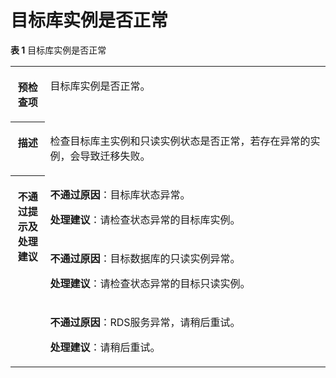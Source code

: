 # 目标库实例是否正常<a name="drs_11_0230"></a>

**表 1**  目标库实例是否正常

<a name="table18108192214474"></a>
<table><tbody><tr id="row19108192294711"><th class="firstcol" valign="top" width="10.99%" id="mcps1.2.3.1.1"><p id="p191087222477"><a name="p191087222477"></a><a name="p191087222477"></a><strong id="b13108162214473"><a name="b13108162214473"></a><a name="b13108162214473"></a>预检查项</strong></p>
</th>
<td class="cellrowborder" valign="top" width="89.01%" headers="mcps1.2.3.1.1 "><p id="p01081022104711"><a name="p01081022104711"></a><a name="p01081022104711"></a>目标库实例是否正常。</p>
</td>
</tr>
<tr id="row3108132254714"><th class="firstcol" valign="top" width="10.99%" id="mcps1.2.3.2.1"><p id="p1710810224473"><a name="p1710810224473"></a><a name="p1710810224473"></a><strong id="b510892211472"><a name="b510892211472"></a><a name="b510892211472"></a>描述</strong></p>
</th>
<td class="cellrowborder" valign="top" width="89.01%" headers="mcps1.2.3.2.1 "><p id="p15372705185323"><a name="p15372705185323"></a><a name="p15372705185323"></a>检查目标库主实例和只读实例状态是否正常，若存在异常的实例，会导致迁移失败。</p>
</td>
</tr>
<tr id="row3614163755419"><th class="firstcol" rowspan="3" valign="top" width="10.99%" id="mcps1.2.3.3.1"><p id="p16161937195416"><a name="p16161937195416"></a><a name="p16161937195416"></a><strong id="b111246227470"><a name="b111246227470"></a><a name="b111246227470"></a>不通过提示及<strong id="b15891153114115"><a name="b15891153114115"></a><a name="b15891153114115"></a>处理建议</strong></strong></p>
</th>
<td class="cellrowborder" valign="top" width="89.01%" headers="mcps1.2.3.3.1 "><p id="p18221185665415"><a name="p18221185665415"></a><a name="p18221185665415"></a><strong id="b422110568545"><a name="b422110568545"></a><a name="b422110568545"></a>不通过原因</strong>：目标库状态异常。</p>
<p id="p112211156105414"><a name="p112211156105414"></a><a name="p112211156105414"></a><strong id="b222120567548"><a name="b222120567548"></a><a name="b222120567548"></a>处理建议</strong>：请检查状态异常的目标库实例。</p>
</td>
</tr>
<tr id="row212432224711"><td class="cellrowborder" valign="top" headers="mcps1.2.3.3.1 "><p id="p95461131184512"><a name="p95461131184512"></a><a name="p95461131184512"></a><strong id="b3546173114510"><a name="b3546173114510"></a><a name="b3546173114510"></a>不通过原因</strong>：目标数据库的只读实例异常。</p>
<p id="p7752512363"><a name="p7752512363"></a><a name="p7752512363"></a><strong id="b1248119315515"><a name="b1248119315515"></a><a name="b1248119315515"></a>处理建议</strong>：请检查状态异常的目标只读实例。</p>
</td>
</tr>
<tr id="row1570815584214"><td class="cellrowborder" valign="top" headers="mcps1.2.3.3.1 "><p id="p7709195882112"><a name="p7709195882112"></a><a name="p7709195882112"></a><strong id="b126461614226"><a name="b126461614226"></a><a name="b126461614226"></a>不通过原因</strong>：RDS服务异常，请稍后重试。</p>
<p id="p1701113482220"><a name="p1701113482220"></a><a name="p1701113482220"></a><strong id="b11217194018223"><a name="b11217194018223"></a><a name="b11217194018223"></a>处理建议</strong>：请稍后重试。</p>
</td>
</tr>
</tbody>
</table>

